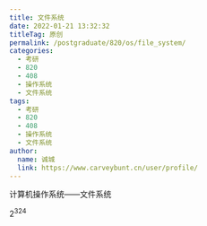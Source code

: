 ```yaml
---
title: 文件系统
date: 2022-01-21 13:32:32
titleTag: 原创
permalink: /postgraduate/820/os/file_system/
categories: 
  - 考研
  - 820
  - 408
  - 操作系统
  - 文件系统
tags: 
  - 考研
  - 820
  - 408
  - 操作系统
  - 文件系统
author: 
  name: 诚城
  link: https://www.carveybunt.cn/user/profile/
---
```

计算机操作系统——文件系统

$2^324$
